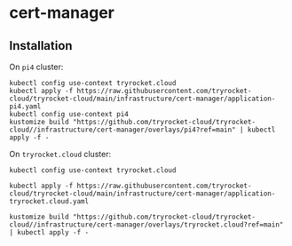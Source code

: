 # cert-manager

## Installation

On `pi4` cluster:

    kubectl config use-context tryrocket.cloud
    kubectl apply -f https://raw.githubusercontent.com/tryrocket-cloud/tryrocket-cloud/main/infrastructure/cert-manager/application-pi4.yaml
    kubectl config use-context pi4
    kustomize build "https://github.com/tryrocket-cloud/tryrocket-cloud//infrastructure/cert-manager/overlays/pi4?ref=main" | kubectl apply -f -

On `tryrocket.cloud` cluster:

    kubectl config use-context tryrocket.cloud
    
    kubectl apply -f https://raw.githubusercontent.com/tryrocket-cloud/tryrocket-cloud/main/infrastructure/cert-manager/application-tryrocket.cloud.yaml

    kustomize build "https://github.com/tryrocket-cloud/tryrocket-cloud//infrastructure/cert-manager/overlays/tryrocket.cloud?ref=main" | kubectl apply -f -

